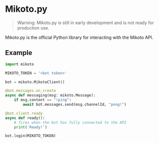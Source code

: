 # Mikoto.py

> Warning: Mikoto.py is still in early development and is not ready for production use.

Mikoto.py is the official Python library for interacting with the Mikoto API.

## Example

```py
import mikoto

MIKOTO_TOKEN = '<bot token>'

bot = mikoto.MikotoClient()

@bot.messages.on_create
async def messaging(msg: mikoto.Message):
    if msg.content == "!ping":
        await bot.messages.send(msg.channelId, "pong!")

@bot.client.ready
async def ready():
    # fires when the bot has fully connected to the API
    print('Ready!')

bot.login(MIKOTO_TOKEN)
```
